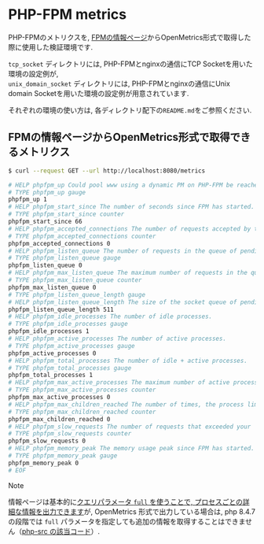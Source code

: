 # PHP-FPM metrics

PHP-FPMのメトリクスを, [FPMの情報ページ](https://www.php.net/manual/ja/fpm.status.php)からOpenMetrics形式で取得した際に使用した検証環境です.  

`tcp_socket` ディレクトリには, PHP-FPMとnginxの通信にTCP Socketを用いた環境の設定例が,  
`unix_domain_socket` ディレクトリには, PHP-FPMとnginxの通信にUnix domain Socketを用いた環境の設定例が用意されています.  

それぞれの環境の使い方は, 各ディレクトリ配下の`README.md`をご参照ください.  

## FPMの情報ページからOpenMetrics形式で取得できるメトリクス

```bash
$ curl --request GET --url http://localhost:8080/metrics

# HELP phpfpm_up Could pool www using a dynamic PM on PHP-FPM be reached?
# TYPE phpfpm_up gauge
phpfpm_up 1
# HELP phpfpm_start_since The number of seconds since FPM has started.
# TYPE phpfpm_start_since counter
phpfpm_start_since 66
# HELP phpfpm_accepted_connections The number of requests accepted by the pool.
# TYPE phpfpm_accepted_connections counter
phpfpm_accepted_connections 0
# HELP phpfpm_listen_queue The number of requests in the queue of pending connections.
# TYPE phpfpm_listen_queue gauge
phpfpm_listen_queue 0
# HELP phpfpm_max_listen_queue The maximum number of requests in the queue of pending connections since FPM has started.
# TYPE phpfpm_max_listen_queue counter
phpfpm_max_listen_queue 0
# TYPE phpfpm_listen_queue_length gauge
# HELP phpfpm_listen_queue_length The size of the socket queue of pending connections.
phpfpm_listen_queue_length 511
# HELP phpfpm_idle_processes The number of idle processes.
# TYPE phpfpm_idle_processes gauge
phpfpm_idle_processes 1
# HELP phpfpm_active_processes The number of active processes.
# TYPE phpfpm_active_processes gauge
phpfpm_active_processes 0
# HELP phpfpm_total_processes The number of idle + active processes.
# TYPE phpfpm_total_processes gauge
phpfpm_total_processes 1
# HELP phpfpm_max_active_processes The maximum number of active processes since FPM has started.
# TYPE phpfpm_max_active_processes counter
phpfpm_max_active_processes 0
# HELP phpfpm_max_children_reached The number of times, the process limit has been reached, when pm tries to start more children (works only for pm 'dynamic' and 'ondemand').
# TYPE phpfpm_max_children_reached counter
phpfpm_max_children_reached 0
# HELP phpfpm_slow_requests The number of requests that exceeded your 'request_slowlog_timeout' value.
# TYPE phpfpm_slow_requests counter
phpfpm_slow_requests 0
# HELP phpfpm_memory_peak The memory usage peak since FPM has started.
# TYPE phpfpm_memory_peak gauge
phpfpm_memory_peak 0
# EOF
```

> [!NOTE]  
> 情報ページは基本的に[クエリパラメータ `full` を使うことで, プロセスごとの詳細な情報を出力できます](https://www.php.net/manual/ja/fpm.status.php#fpm.status.parameters)が, OpenMetrics 形式で出力している場合は, php 8.4.7 の段階では `full` パラメータを指定しても追加の情報を取得することはできません（[php-src の該当コード](https://github.com/php/php-src/blob/1e94f3423b54827590054742b937e7025cf41930/sapi/fpm/fpm/fpm_status.c#L444-L449)）.